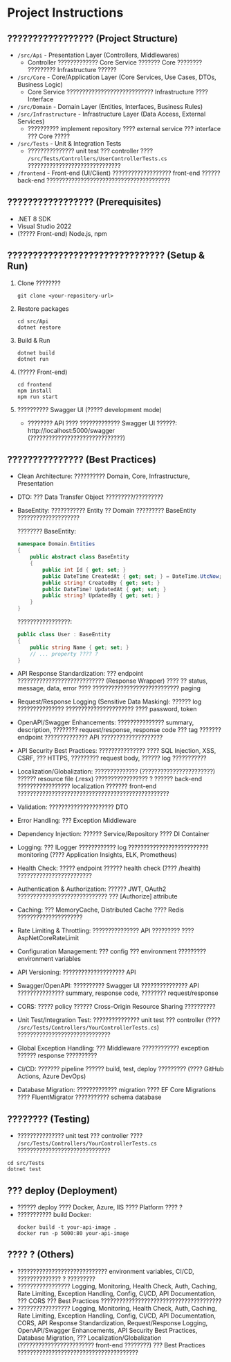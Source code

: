 # Project Instructions

## ????????????????? (Project Structure)

- `/src/Api` - Presentation Layer (Controllers, Middlewares)
  - Controller ????????????? Core Service ??????? Core ???????? ????????? Infrastructure ??????
- `/src/Core` - Core/Application Layer (Core Services, Use Cases, DTOs, Business Logic)
  - Core Service ???????????????????????????? Infrastructure ???? Interface
- `/src/Domain` - Domain Layer (Entities, Interfaces, Business Rules)
- `/src/Infrastructure` - Infrastructure Layer (Data Access, External Services)
  - ?????????? implement repository ???? external service ??? interface ??? Core ?????
- `/src/Tests` - Unit & Integration Tests
  - ??????????????? unit test ??? controller ???? `/src/Tests/Controllers/UserControllerTests.cs` ??????????????????????????????
- `/frontend` - Front-end (UI/Client) ??????????????????? front-end ?????? back-end ????????????????????????????????????????

## ????????????????? (Prerequisites)

- .NET 8 SDK
- Visual Studio 2022
- (????? Front-end) Node.js, npm

## ??????????????????????????????? (Setup & Run)

1. Clone ????????
    ```
    git clone <your-repository-url>
    ```

2. Restore packages
    ```
    cd src/Api
    dotnet restore
    ```

3. Build & Run
    ```
    dotnet build
    dotnet run
    ```

4. (????? Front-end)
    ```
    cd frontend
    npm install
    npm run start
    ```

5. ?????????? Swagger UI (????? development mode)
    - ???????? API ???? ????????????? Swagger UI ??????:  
      http://localhost:5000/swagger  
      (??????????????????????????????)

## ??????????????? (Best Practices)

- Clean Architecture: ?????????? Domain, Core, Infrastructure, Presentation
- DTO: ??? Data Transfer Object ?????????/?????????
- BaseEntity: ??????????? Entity ?? Domain ????????? BaseEntity ????????????????????

  ???????? BaseEntity:
  ```csharp
  namespace Domain.Entities
  {
      public abstract class BaseEntity
      {
          public int Id { get; set; }
          public DateTime CreatedAt { get; set; } = DateTime.UtcNow;
          public string? CreatedBy { get; set; }
          public DateTime? UpdatedAt { get; set; }
          public string? UpdatedBy { get; set; }
      }
  }
  ```
  ?????????????????:
  ```csharp
  public class User : BaseEntity
  {
      public string Name { get; set; }
      // ... property ???? ?
  }
  ```
- API Response Standardization: ??? endpoint ???????????????????????????? (Response Wrapper) ???? ?? status, message, data, error ???? ???????????????????????????? paging
- Request/Response Logging (Sensitive Data Masking): ?????? log ??????????????? ?????????????????????? ???? password, token
- OpenAPI/Swagger Enhancements: ??????????????? summary, description, ???????? request/response, response code ??? tag ??????? endpoint ?????????????? API ????????????????????
- API Security Best Practices: ??????????????? ???? SQL Injection, XSS, CSRF, ??? HTTPS, ????????? request body, ?????? log ???????????
- Localization/Globalization: ?????????????? (???????????????????????) ?????? resource file (.resx) ????????????????? ? ?????? back-end ????????????????? localization ??????? front-end ?????????????????????????????????????????????????
- Validation: ????????????????????? DTO
- Error Handling: ??? Exception Middleware
- Dependency Injection: ?????? Service/Repository ???? DI Container
- Logging: ??? ILogger ???????????? log ?????????????????????????? monitoring (???? Application Insights, ELK, Prometheus)
- Health Check: ????? endpoint ?????? health check (???? /health) ????????????????????????
- Authentication & Authorization: ?????? JWT, OAuth2 ????????????????????????????? ??? [Authorize] attribute
- Caching: ??? MemoryCache, Distributed Cache ???? Redis ?????????????????????
- Rate Limiting & Throttling: ??????????????? API ????????? ???? AspNetCoreRateLimit
- Configuration Management: ??? config ??? environment ????????? environment variables
- API Versioning: ???????????????????? API
- Swagger/OpenAPI: ?????????? Swagger UI ??????????????? API ??????????????? summary, response code, ???????? request/response
- CORS: ????? policy ?????? Cross-Origin Resource Sharing ??????????
- Unit Test/Integration Test: ??????????????? unit test ??? controller (???? `/src/Tests/Controllers/YourControllerTests.cs`) ??????????????????????????????
- Global Exception Handling: ??? Middleware ???????????? exception ?????? response ??????????
- CI/CD: ??????? pipeline ?????? build, test, deploy ????????? (???? GitHub Actions, Azure DevOps)
- Database Migration: ????????????? migration ???? EF Core Migrations ???? FluentMigrator ??????????? schema database

## ???????? (Testing)

- ??????????????? unit test ??? controller ???? `/src/Tests/Controllers/YourControllerTests.cs` ??????????????????????????????

```
cd src/Tests
dotnet test
```

## ??? deploy (Deployment)

- ?????? deploy ???? Docker, Azure, IIS ???? Platform ???? ?
- ??????????? build Docker:
    ```
    docker build -t your-api-image .
    docker run -p 5000:80 your-api-image
    ```

## ???? ? (Others)

- ????????????????????????????? environment variables, CI/CD, ?????????????? ? ?????????
- ????????????????? Logging, Monitoring, Health Check, Auth, Caching, Rate Limiting, Exception Handling, Config, CI/CD, API Documentation, ??? CORS ??? Best Practices ???????????????????????????????????????
- ????????????????? Logging, Monitoring, Health Check, Auth, Caching, Rate Limiting, Exception Handling, Config, CI/CD, API Documentation, CORS, API Response Standardization, Request/Response Logging, OpenAPI/Swagger Enhancements, API Security Best Practices, Database Migration, ??? Localization/Globalization (???????????????????????? front-end ????????) ??? Best Practices ???????????????????????????????????????
